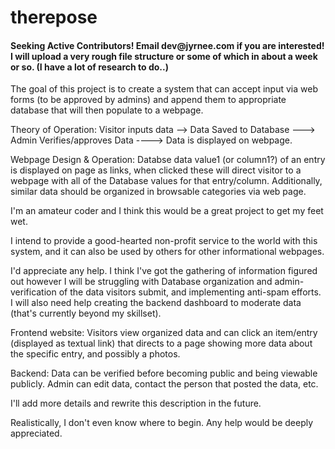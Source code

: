 # therepose

<h4>Seeking Active Contributors! Email dev@jyrnee.com if you are interested!
I will upload a very rough file structure or some of which in about a week or so. (I have a lot of research to do..)</h4>


The goal of this project is to create a system that can accept input via web forms (to be approved by admins) and append them to appropriate database that will then populate to a webpage.

Theory of Operation: Visitor inputs data --> Data Saved to Database ---> Admin Verifies/approves Data ----> Data is displayed on webpage.

Webpage Design & Operation: Databse data value1 (or column1?) of an entry is displayed on page as links, when clicked these will direct visitor to a webpage with all of the Database values for that entry/column. Additionally, similar data should be organized in browsable categories via web page.

I'm an amateur coder and I think this would be a great project to get my feet wet.

I intend to provide a good-hearted non-profit service to the world with this system, and it can also be used by others for other informational webpages.

I'd appreciate any help. I think I've got the gathering of information figured out however I will be struggling with Database organization and admin-verification of the data visitors submit, and implementing anti-spam efforts. I will also need help creating the backend dashboard to moderate data (that's currently beyond my skillset).

Frontend website: Visitors view organized data and can click an item/entry (displayed as textual link) that directs to a page showing more data about the specific entry, and possibly a photos.

Backend: Data can be verified before becoming public and being viewable publicly. Admin can edit data, contact the person that posted the data, etc.

I'll add more details and rewrite this description in the future.

Realistically, I don't even know where to begin. Any help would be deeply appreciated.
